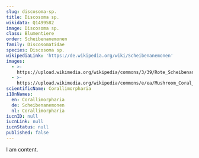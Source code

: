 ```yaml
---
slug: discosoma-sp.
title: Discosoma sp.
wikidata: Q1499582
image: Discosoma sp.
class: Blumentiere
order: Scheibenanemonen
family: Discosomatidae
species: Discosoma sp.
wikipediaLink: 'https://de.wikipedia.org/wiki/Scheibenanemonen'
images:
  - >-
    https://upload.wikimedia.org/wikipedia/commons/3/39/Rote_Scheibenanemonen.jpg
  - >-
    https://upload.wikimedia.org/wikipedia/commons/e/ea/Mushroom_Coral_Morning.jpg
scientificName: Corallimorpharia
i18nNames:
  en: Corallimorpharia
  de: Scheibenanemonen
  nl: Corallimorpharia
iucnID: null
iucnLink: null
iucnStatus: null
published: false
---
```


I am content.
